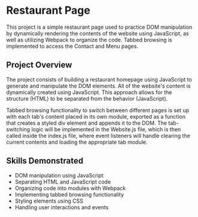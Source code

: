 # Restaurant Page
This project is a simple restaurant page used to practice DOM manipulation by dynamically rendering the contents of the website using JavaScript, as well as utilizing Webpack to organize the code. Tabbed browsing is implemented to access the Contact and Menu pages.

## Project Overview
The project consists of building a restaurant homepage using JavaScript to generate and manipulate the DOM elements. All of the website's content is dynamically created using JavaScript. This approach allows for the structure (HTML) to be separated from the behavior (JavaScript).

Tabbed browsing functionality to switch between different pages is set up with each tab's content placed in its own module, exported as a function that creates a styled div element and appends it to the DOM. The tab-switching logic will be implemented in the Website.js file, which is then called inside the index.js file, where event listeners will handle clearing the current contents and loading the appropriate tab module.

## Skills Demonstrated

- DOM manipulation using JavaScript
- Separating HTML and JavaScript code
- Organizing code into modules with Webpack
- Implementing tabbed browsing functionality
- Styling elements using CSS
- Handling user interactions and events


